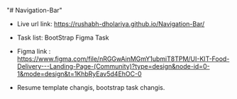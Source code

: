 "# Navigation-Bar" 

 - Live url link: https://rushabh-dholariya.github.io/Navigation-Bar/

 - Task list: BootStrap Figma Task

 * Figma link : https://www.figma.com/file/nRGGwAinMGmY1ubmiT8TPM/UI-KIT-Food-Delivery---Landing-Page-(Community)?type=design&node-id=0-1&mode=design&t=1KhbRyEav5d4EhOC-0 

 * Resume template changis, bootstrap task changis.
 